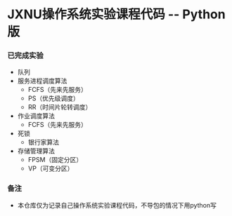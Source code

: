 # JXNU操作系统实验课程代码 -- Python版

### 已完成实验

* 队列
* 服务进程调度算法
  * FCFS（先来先服务）
  * PS（优先级调度）
  * RR（时间片轮转调度）
* 作业调度算法
  * FCFS（先来先服务）
* 死锁
  * 银行家算法
* 存储管理算法
  * FPSM（固定分区）
  * VP（可变分区）

### 备注

* 本仓库仅为记录自己操作系统实验课程代码，不导包的情况下用python写
